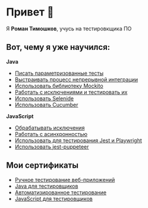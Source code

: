 # Привет 👋

Я **Роман Тимошков**, учусь на тестировкщика ПО

## Вот, чему я уже научился:

**Java**
* [Писать параметризованные тесты](https://github.com/RTimoshkow/Radio)
* [Выстраивать процесс непрерывной интеграции](https://github.com/RTimoshkow/syndrome_100_percent)
* [Использовать библиотеку Mockito](https://github.com/RTimoshkow/Afisha/tree/layers)
* [Работать с исключениями и тестировать их](https://github.com/RTimoshkow/INH)
* [Использовать Selenide](https://github.com/RTimoshkow/Selenide)
* [Использовать Cucumber](https://github.com/RTimoshkow/Cucumber)

**JavaSсript**
* [Обрабатывать исключения](https://github.com/RTimoshkow/bjs-2-homeworks/tree/main/6.exception-closure)
* [Работать с асинхронностью](https://github.com/RTimoshkow/bjs-2-homeworks/tree/main/7.async)
* [Использовать для тестирования Jest и Playwright](https://github.com/RTimoshkow/Playwright)
* [Использовать jest-puppeteer](https://github.com/RTimoshkow/jsaqa-code/tree/main/7.4/puppeteer)

## Мои сертификаты
* [Ручное тестирование веб-приложений](https://drive.google.com/file/d/1XN7ORp2zxweuWlXee4ekhXwSymNeMSml/view?usp=sharing)
* [Java для тестировщиков](https://drive.google.com/file/d/1tx1X942Il9wqDbwQB3lnYf9J7rcyLLcV/view?usp=sharing)
* [Автоматизированное тестирование](https://drive.google.com/file/d/1tBCIseQJj7r71UGEIVCXbj976iR8n9dK/view?usp=sharing)
* [JavaScript для тестировщиков](https://drive.google.com/file/d/1P7Uvq3EFdISEZ50XiGdIHuMLhICE-FJI/view?usp=sharing)
<!--
**RTimoshkow/RTimoshkow** is a ✨ _special_ ✨ repository because its `README.md` (this file) appears on your GitHub profile.

Here are some ideas to get you started:

- 🔭 I’m currently working on ...
- 🌱 I’m currently learning ...
- 👯 I’m looking to collaborate on ...
- 🤔 I’m looking for help with ...
- 💬 Ask me about ...
- 📫 How to reach me: ...
- 😄 Pronouns: ...
- ⚡ Fun fact: ...
-->
